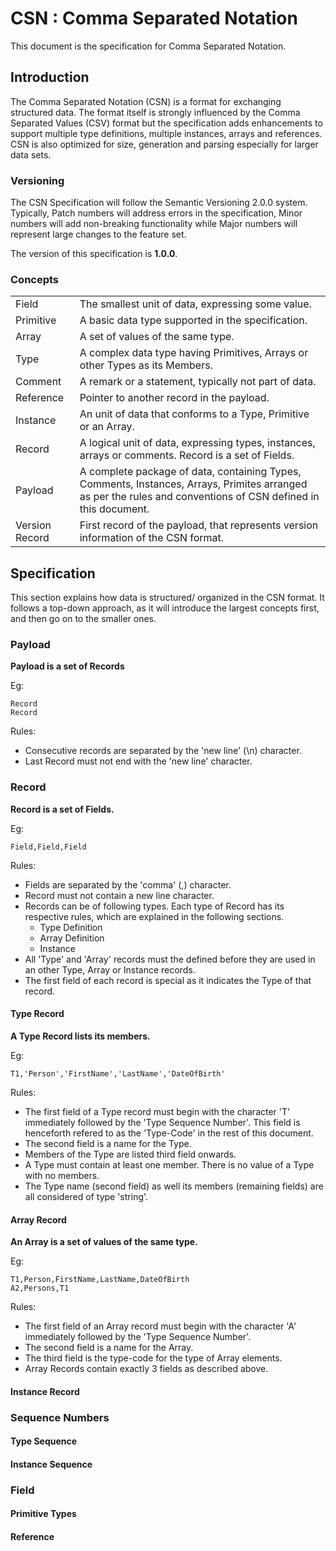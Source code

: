 # CSN : Comma Separated Notation

This document is the specification for Comma Separated Notation.

## Introduction

The Comma Separated Notation (CSN) is a format for exchanging structured data. The format itself is strongly influenced by the Comma Separated Values (CSV) format but the specification adds enhancements to support multiple type definitions, multiple instances, arrays and references. CSN is also optimized for size, generation and parsing especially for larger data sets.

### Versioning

The CSN Specification will follow the Semantic Versioning 2.0.0 system. Typically, Patch numbers will address errors in the specification, Minor numbers will add non-breaking functionality while Major numbers will represent large changes to the feature set.

The version of this specification is **1.0.0**.

### Concepts

|     |     |
| --- | --- |
| Field | The smallest unit of data, expressing some value. |
| Primitive | A basic data type supported in the specification. |
| Array | A set of values of the same type. |
| Type | A complex data type having Primitives, Arrays or other Types as its Members. |
| Comment | A remark or a statement, typically not part of data. |
| Reference | Pointer to another record in the payload. |
| Instance | An unit of data that conforms to a Type, Primitive or an Array. |
| Record | A logical unit of data, expressing types, instances, arrays or comments. Record is a set of Fields. |
| Payload | A complete package of data, containing Types, Comments, Instances, Arrays, Primites arranged as per the rules and conventions of CSN defined in this document. |
| Version Record | First record of the payload, that represents version information of the CSN format. |

## Specification

This section explains how data is structured/ organized in the CSN format. It follows a top-down approach, as it will introduce the largest concepts first, and then go on to the smaller ones.

### Payload

**Payload is a set of Records**

Eg:
```
Record
Record
```

Rules:
* Consecutive records are separated by the 'new line' (\n) character.
* Last Record must not end with the 'new line' character.

### Record

**Record is a set of Fields.**

Eg:
```
Field,Field,Field
```

Rules:
* Fields are separated by the 'comma' (,) character.
* Record must not contain a new line character.
* Records can be of following types. Each type of Record has its respective rules, which are explained in the following sections.
  * Type Definition
  * Array Definition
  * Instance
* All 'Type' and 'Array' records must the defined before they are used in an other Type, Array or Instance records.
* The first field of each record is special as it indicates the Type of that record.

#### Type Record

**A Type Record lists its members.**

Eg:
```
T1,'Person','FirstName','LastName','DateOfBirth'
```

Rules:
* The first field of a Type record must begin with the character 'T' immediately followed by the 'Type Sequence Number'. This field is henceforth refered to as the 'Type-Code' in the rest of this document.
* The second field is a name for the Type.
* Members of the Type are listed third field onwards.
* A Type must contain at least one member. There is no value of a Type with no members.
* The Type name (second field) as well its members (remaining fields) are all considered of type 'string'.

#### Array Record

**An Array is a set of values of the same type.**

Eg:
```
T1,Person,FirstName,LastName,DateOfBirth
A2,Persons,T1
```

Rules:
* The first field of an Array record must begin with the character 'A' immediately followed by the 'Type Sequence Number'.
* The second field is a name for the Array.
* The third field is the type-code for the type of Array elements.
* Array Records contain exactly 3 fields as described above.


#### Instance Record

### Sequence Numbers

#### Type Sequence

#### Instance Sequence

### Field

#### Primitive Types

#### Reference

